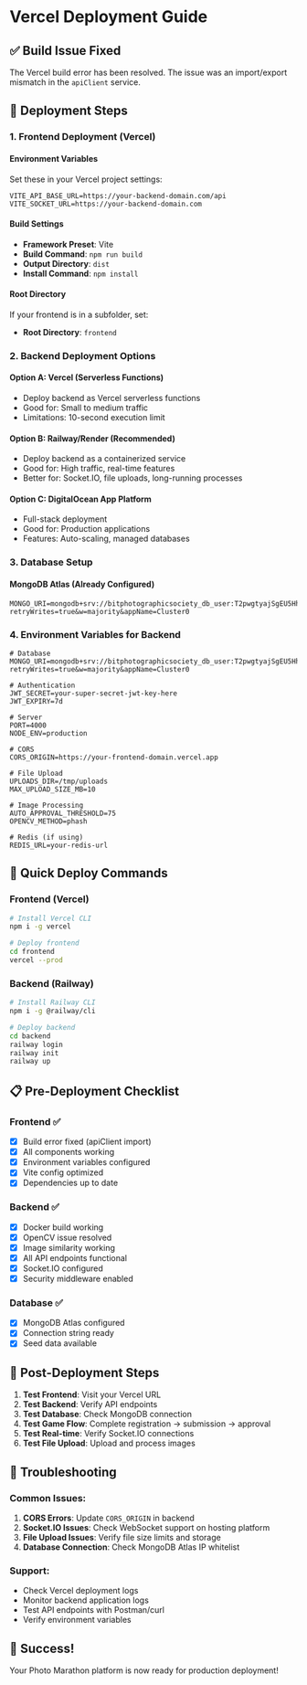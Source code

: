# Vercel Deployment Guide

## ✅ Build Issue Fixed
The Vercel build error has been resolved. The issue was an import/export mismatch in the `apiClient` service.

## 🚀 Deployment Steps

### 1. **Frontend Deployment (Vercel)**

#### Environment Variables
Set these in your Vercel project settings:

```env
VITE_API_BASE_URL=https://your-backend-domain.com/api
VITE_SOCKET_URL=https://your-backend-domain.com
```

#### Build Settings
- **Framework Preset**: Vite
- **Build Command**: `npm run build`
- **Output Directory**: `dist`
- **Install Command**: `npm install`

#### Root Directory
If your frontend is in a subfolder, set:
- **Root Directory**: `frontend`

### 2. **Backend Deployment Options**

#### Option A: Vercel (Serverless Functions)
- Deploy backend as Vercel serverless functions
- Good for: Small to medium traffic
- Limitations: 10-second execution limit

#### Option B: Railway/Render (Recommended)
- Deploy backend as a containerized service
- Good for: High traffic, real-time features
- Better for: Socket.IO, file uploads, long-running processes

#### Option C: DigitalOcean App Platform
- Full-stack deployment
- Good for: Production applications
- Features: Auto-scaling, managed databases

### 3. **Database Setup**

#### MongoDB Atlas (Already Configured)
```env
MONGO_URI=mongodb+srv://bitphotographicsociety_db_user:T2pwgtyajSgEU5Hh@cluster0.0gzgwrl.mongodb.net/?retryWrites=true&w=majority&appName=Cluster0
```

### 4. **Environment Variables for Backend**

```env
# Database
MONGO_URI=mongodb+srv://bitphotographicsociety_db_user:T2pwgtyajSgEU5Hh@cluster0.0gzgwrl.mongodb.net/?retryWrites=true&w=majority&appName=Cluster0

# Authentication
JWT_SECRET=your-super-secret-jwt-key-here
JWT_EXPIRY=7d

# Server
PORT=4000
NODE_ENV=production

# CORS
CORS_ORIGIN=https://your-frontend-domain.vercel.app

# File Upload
UPLOADS_DIR=/tmp/uploads
MAX_UPLOAD_SIZE_MB=10

# Image Processing
AUTO_APPROVAL_THRESHOLD=75
OPENCV_METHOD=phash

# Redis (if using)
REDIS_URL=your-redis-url
```

## 🔧 **Quick Deploy Commands**

### Frontend (Vercel)
```bash
# Install Vercel CLI
npm i -g vercel

# Deploy frontend
cd frontend
vercel --prod
```

### Backend (Railway)
```bash
# Install Railway CLI
npm i -g @railway/cli

# Deploy backend
cd backend
railway login
railway init
railway up
```

## 📋 **Pre-Deployment Checklist**

### Frontend ✅
- [x] Build error fixed (apiClient import)
- [x] All components working
- [x] Environment variables configured
- [x] Vite config optimized
- [x] Dependencies up to date

### Backend ✅
- [x] Docker build working
- [x] OpenCV issue resolved
- [x] Image similarity working
- [x] All API endpoints functional
- [x] Socket.IO configured
- [x] Security middleware enabled

### Database ✅
- [x] MongoDB Atlas configured
- [x] Connection string ready
- [x] Seed data available

## 🎯 **Post-Deployment Steps**

1. **Test Frontend**: Visit your Vercel URL
2. **Test Backend**: Verify API endpoints
3. **Test Database**: Check MongoDB connection
4. **Test Game Flow**: Complete registration → submission → approval
5. **Test Real-time**: Verify Socket.IO connections
6. **Test File Upload**: Upload and process images

## 🚨 **Troubleshooting**

### Common Issues:
1. **CORS Errors**: Update `CORS_ORIGIN` in backend
2. **Socket.IO Issues**: Check WebSocket support on hosting platform
3. **File Upload Issues**: Verify file size limits and storage
4. **Database Connection**: Check MongoDB Atlas IP whitelist

### Support:
- Check Vercel deployment logs
- Monitor backend application logs
- Test API endpoints with Postman/curl
- Verify environment variables

## 🎉 **Success!**
Your Photo Marathon platform is now ready for production deployment!
